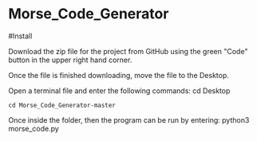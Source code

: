 # Morse_Code_Generator

#Install

Download the zip file for the project from GitHub using the green "Code" button in the upper right hand corner.

Once the file is finished downloading, move the file to the Desktop.

Open a terminal file and enter the following commands:
    cd Desktop
    
    cd Morse_Code_Generator-master
    
Once inside the folder, then the program can be run by entering:
    python3 morse_code.py
